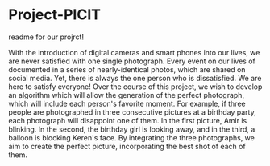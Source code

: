 # Project-PICIT

readme for our projrct!

With the introduction of digital cameras and smart phones into our lives, we are never satisfied with one single photograph.  Every event on our lives of documented in a series of nearly-identical photos, which are shared on social media. Yet, there is always the one person who is dissatisfied.  We are here to satisfy everyone!
Over the course of this project, we wish to develop an algorithm which will allow the generation of the perfect photograph, which will include each person's favorite moment.
For example, if three people are photographed in three consecutive pictures at a birthday party, each photograph will disappoint one of them.  In the first picture, Amir is blinking.  In the second, the birthday girl is looking away, and in the third, a balloon is blocking Keren's face.  By integrating the three photographs, we aim to create the perfect picture, incorporating the best shot of each of them.

